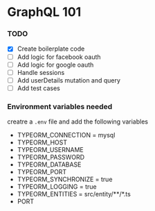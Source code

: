 # GraphQL 101

### TODO

- [x] Create boilerplate code
- [ ] Add logic for facebook oauth
- [ ] Add logic for google oauth
- [ ] Handle sessions
- [ ] Add userDetails mutation and query
- [ ] Add test cases

### Environment variables needed
creatre a `.env` file and add the following variables
- TYPEORM_CONNECTION = mysql
- TYPEORM_HOST
- TYPEORM_USERNAME
- TYPEORM_PASSWORD
- TYPEORM_DATABASE
- TYPEORM_PORT
- TYPEORM_SYNCHRONIZE = true
- TYPEORM_LOGGING = true
- TYPEORM_ENTITIES = src/entity/**/*.ts
- PORT